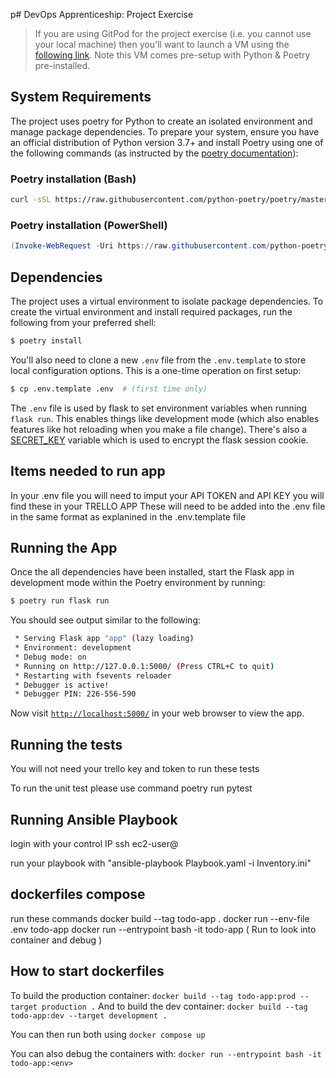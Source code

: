p# DevOps Apprenticeship: Project Exercise

> If you are using GitPod for the project exercise (i.e. you cannot use your local machine) then you'll want to launch a VM using the [following link](https://gitpod.io/#https://github.com/CorndelWithSoftwire/DevOps-Course-Starter). Note this VM comes pre-setup with Python & Poetry pre-installed.

## System Requirements

The project uses poetry for Python to create an isolated environment and manage package dependencies. To prepare your system, ensure you have an official distribution of Python version 3.7+ and install Poetry using one of the following commands (as instructed by the [poetry documentation](https://python-poetry.org/docs/#system-requirements)):

### Poetry installation (Bash)

```bash
curl -sSL https://raw.githubusercontent.com/python-poetry/poetry/master/install-poetry.py | python -
```

### Poetry installation (PowerShell)

```powershell
(Invoke-WebRequest -Uri https://raw.githubusercontent.com/python-poetry/poetry/master/install-poetry.py -UseBasicParsing).Content | python -
```

## Dependencies

The project uses a virtual environment to isolate package dependencies. To create the virtual environment and install required packages, run the following from your preferred shell:

```bash
$ poetry install
```

You'll also need to clone a new `.env` file from the `.env.template` to store local configuration options. This is a one-time operation on first setup:

```bash
$ cp .env.template .env  # (first time only)
```

The `.env` file is used by flask to set environment variables when running `flask run`. This enables things like development mode (which also enables features like hot reloading when you make a file change). There's also a [SECRET_KEY](https://flask.palletsprojects.com/en/1.1.x/config/#SECRET_KEY) variable which is used to encrypt the flask session cookie.


## Items needed to run app 
In your .env file you will need to imput your API TOKEN and API KEY you will find these in your TRELLO APP 
These will need to be added into the .env file in the same format as explanined in the .env.template file
## Running the App

Once the all dependencies have been installed, start the Flask app in development mode within the Poetry environment by running:
```bash
$ poetry run flask run
```

You should see output similar to the following:
```bash
 * Serving Flask app "app" (lazy loading)
 * Environment: development
 * Debug mode: on
 * Running on http://127.0.0.1:5000/ (Press CTRL+C to quit)
 * Restarting with fsevents reloader
 * Debugger is active!
 * Debugger PIN: 226-556-590
```
Now visit [`http://localhost:5000/`](http://localhost:5000/) in your web browser to view the app.

## Running the tests

You will not need your trello key and token to run these tests

To run the unit test please use command poetry run pytest

## Running Ansible Playbook 

login with your control IP ssh ec2-user@

run your playbook with "ansible-playbook Playbook.yaml -i Inventory.ini"

## dockerfiles compose
run these commands 
docker build --tag todo-app .
docker run --env-file .env todo-app
docker run --entrypoint bash -it todo-app ( Run to look into container and debug )

## How to start dockerfiles
To build the production container:
`docker build --tag todo-app:prod --target production .`
And to build the dev container:
`docker build --tag todo-app:dev --target development .`

You can then run both using `docker compose up`

You can also debug the containers with:
`docker run --entrypoint bash -it todo-app:<env>`